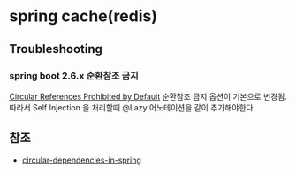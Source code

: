 # spring cache(redis)

## Troubleshooting

### spring boot 2.6.x 순환참조 금지

[Circular References Prohibited by Default](https://github.com/spring-projects/spring-boot/wiki/Spring-Boot-2.6-Release-Notes#circular-references-prohibited-by-default) 순환참조 금지 옵션이 기본으로 변경됨.  
따라서 Self Injection 을 처리할때 @Lazy 어노테이션을 같이 추가해야한다.

## 참조

- [circular-dependencies-in-spring](https://www.baeldung.com/circular-dependencies-in-spring)
